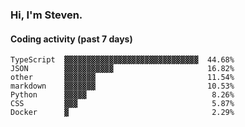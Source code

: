 ### Hi, I'm Steven.

#### Coding activity (past 7 days)
```
TypeScript  ▓▓▓▓▓▓▓▓▓▓▓▓▓▓▓▓▓▓▓▓▓▓▓▓▓▓▓▓▓▓  44.68%
JSON        ▓▓▓▓▓▓▓▓▓▓▓                     16.82%
other       ▓▓▓▓▓▓▓                         11.54%
markdown    ▓▓▓▓▓▓▓                         10.53%
Python      ▓▓▓▓▓                            8.26%
CSS         ▓▓▓                              5.87%
Docker      ▓                                2.29%
```
